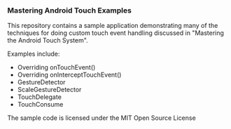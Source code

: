 ### Mastering Android Touch Examples ###

This repository contains a sample application demonstrating many of the techniques for doing custom touch event handling discussed in "Mastering the Android Touch System".

Examples include:

- Overriding onTouchEvent()
- Overriding onInterceptTouchEvent()
- GestureDetector
- ScaleGestureDetector
- TouchDelegate
- TouchConsume

The sample code is licensed under the MIT Open Source License
